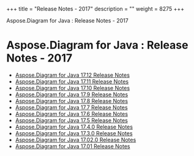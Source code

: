 +++
title = "Release Notes - 2017" 
description = "" 
weight = 8275 
+++

Aspose.Diagram for Java : Release Notes - 2017  

# Aspose.Diagram for Java : Release Notes - 2017


*   [Aspose.Diagram for Java 17.12 Release Notes](https://docs2.aspose.com/diagram/java/releasenotes/releasenotes-2017/aspose.diagram+for+java+17.12+release+notes)
*   [Aspose.Diagram for Java 17.11 Release Notes](https://docs2.aspose.com/diagram/java/releasenotes/releasenotes-2017/aspose.diagram+for+java+17.11+release+notes)
*   [Aspose.Diagram for Java 17.10 Release Notes](https://docs2.aspose.com/diagram/java/releasenotes/releasenotes-2017/aspose.diagram+for+java+17.10+release+notes)
*   [Aspose.Diagram for Java 17.9 Release Notes](https://docs2.aspose.com/diagram/java/releasenotes/releasenotes-2017/aspose.diagram+for+java+17.9+release+notes)
*   [Aspose.Diagram for Java 17.8 Release Notes](https://docs2.aspose.com/diagram/java/releasenotes/releasenotes-2017/aspose.diagram+for+java+17.8+release+notes)
*   [Aspose.Diagram for Java 17.7 Release Notes](https://docs2.aspose.com/diagram/java/releasenotes/releasenotes-2017/aspose.diagram+for+java+17.7+release+notes)
*   [Aspose.Diagram for Java 17.6 Release Notes](https://docs2.aspose.com/diagram/java/releasenotes/releasenotes-2017/aspose.diagram+for+java+17.6+release+notes)
*   [Aspose.Diagram for Java 17.5 Release Notes](https://docs2.aspose.com/diagram/java/releasenotes/releasenotes-2017/aspose.diagram+for+java+17.5+release+notes)
*   [Aspose.Diagram for Java 17.4.0 Release Notes](https://docs2.aspose.com/diagram/java/releasenotes/releasenotes-2017/aspose.diagram+for+java+17.4.0+release+notes)
*   [Aspose.Diagram for Java 17.3.0 Release Notes](https://docs2.aspose.com/diagram/java/releasenotes/releasenotes-2017/aspose.diagram+for+java+17.3.0+release+notes)
*   [Aspose.Diagram for Java 17.02.0 Release Notes](https://docs2.aspose.com/diagram/java/releasenotes/releasenotes-2017/aspose.diagram+for+java+17.02.0+release+notes)
*   [Aspose.Diagram for Java 17.01 Release Notes](https://docs2.aspose.com/diagram/java/releasenotes/releasenotes-2017/aspose.diagram+for+java+17.01+release+notes)

